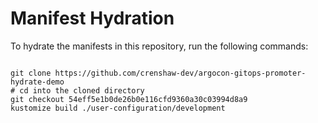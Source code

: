 
# Manifest Hydration

To hydrate the manifests in this repository, run the following commands:

```shell

git clone https://github.com/crenshaw-dev/argocon-gitops-promoter-hydrate-demo
# cd into the cloned directory
git checkout 54eff5e1b0de26b0e116cfd9360a30c03994d8a9
kustomize build ./user-configuration/development
```